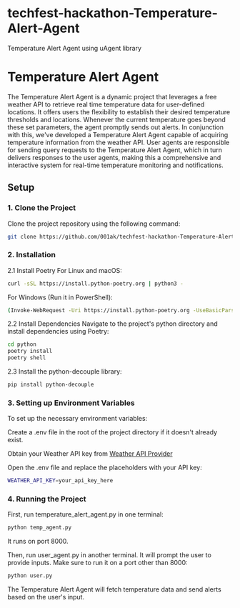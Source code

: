 # techfest-hackathon-Temperature-Alert-Agent
Temperature Alert Agent using uAgent library

# Temperature Alert Agent

The Temperature Alert Agent is a dynamic project that leverages a free weather API to retrieve real time temperature data for user-defined locations. It offers users the flexibility to establish their desired temperature thresholds and locations. Whenever the current temperature goes beyond these set parameters, the agent promptly sends out alerts. In conjunction with this, we've developed a Temperature Alert Agent capable of acquiring temperature information from the weather API. User agents are responsible for sending query requests to the Temperature Alert Agent, which in turn delivers responses to the user agents, making this a comprehensive and interactive system for real-time temperature monitoring and notifications.

## Setup

### 1. Clone the Project

Clone the project repository using the following command:

```bash
git clone https://github.com/001ak/techfest-hackathon-Temperature-Alert-Agent.git
```
### 2. Installation
2.1 Install Poetry
For Linux and macOS:
```bash
curl -sSL https://install.python-poetry.org | python3 -
```
For Windows (Run it in PowerShell):
```bash
(Invoke-WebRequest -Uri https://install.python-poetry.org -UseBasicParsing).Content | py -
```
2.2 Install Dependencies
Navigate to the project's python directory and install dependencies using Poetry:
```bash
cd python
poetry install
poetry shell
```

2.3 Install the python-decouple library:
```bash
pip install python-decouple
```
### 3. Setting up Environment Variables
To set up the necessary environment variables:

Create a .env file in the root of the project directory if it doesn't already exist.

Obtain your Weather API key from  [Weather API Provider](https://www.weatherapi.com/)

Open the .env file and replace the placeholders with your API key:
```bash
WEATHER_API_KEY=your_api_key_here
```

### 4. Running the Project
First, run temperature_alert_agent.py in one terminal:
```bash
python temp_agent.py
```
It runs on port 8000.

Then, run user_agent.py in another terminal. It will prompt the user to provide inputs. Make sure to run it on a port other than 8000:
```bash
python user.py
```
The Temperature Alert Agent will fetch temperature data and send alerts based on the user's input.
